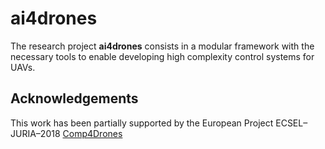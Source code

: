 # ai4drones

The research project **ai4drones** consists in a modular framework with the necessary tools to enable developing high complexity control systems for UAVs.

## Acknowledgements
This work has been partially supported by the European Project ECSEL–JURIA–2018 [Comp4Drones](https://www.comp4drones.eu/)
